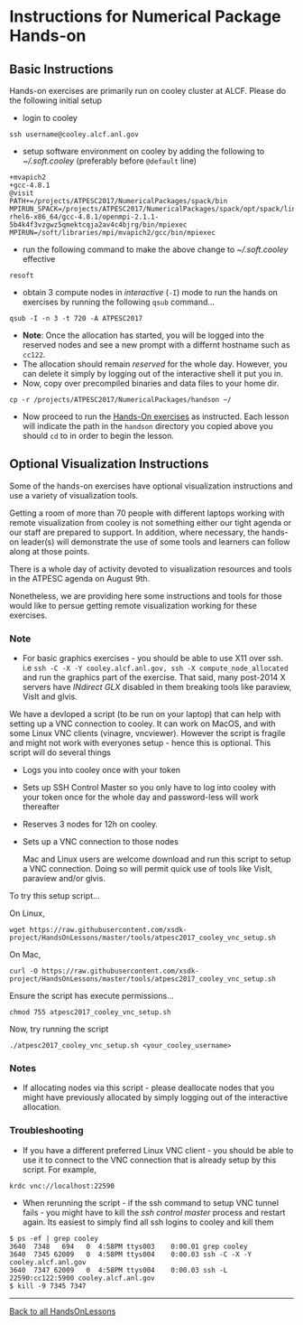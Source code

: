
# Instructions for Numerical Package Hands-on

## Basic Instructions

Hands-on exercises are primarily run on cooley cluster at ALCF. Please do the following initial setup

 - login to cooley
```
ssh username@cooley.alcf.anl.gov
```
 - setup software environment on cooley by adding the following to  _~/.soft.cooley_ (preferably before `@default` line)
```
+mvapich2
+gcc-4.8.1
@visit
PATH+=/projects/ATPESC2017/NumericalPackages/spack/bin
MPIRUN_SPACK=/projects/ATPESC2017/NumericalPackages/spack/opt/spack/linux-rhel6-x86_64/gcc-4.8.1/openmpi-2.1.1-5b4k4f3vzgwz5qmektcqja2av4c4bjrg/bin/mpiexec
MPIRUN=/soft/libraries/mpi/mvapich2/gcc/bin/mpiexec
```
  - run the following command to make the above change to _~/.soft.cooley_ effective
```
resoft
```
  - obtain 3 compute nodes in _interactive_ (`-I`) mode to run the hands on exercises by running the following `qsub` command...
```
qsub -I -n 3 -t 720 -A ATPESC2017
```
   - **Note**: Once the allocation has started, you will be logged into
     the reserved nodes and see a new prompt with a differnt hostname such as
     `cc122`.
   - The allocation should remain _reserved_ for the whole day. However,
     you can delete it simply by logging out of the interactive shell it put you in.
   - Now, copy over precompiled binaries and data files to your home dir.
```
cp -r /projects/ATPESC2017/NumericalPackages/handson ~/
```
   - Now proceed to run the [Hands-On exercises](lessons.md) as instructed. Each lesson will
     indicate the path in the `handson` directory you copied above you should
     `cd` to in order to begin the lesson.

## Optional Visualization Instructions

Some of the hands-on exercises have optional visualization instructions
and use a variety of visualization tools.

Getting a room of more than 70 people with different laptops working with
remote visualization from cooley is not something either our tight agenda or
our staff are prepared to support. In addition, where necessary, the hands-on
leader(s) will demonstrate the use of some tools and learners can follow 
along at those points.

There is a whole day of activity devoted to visualization resources and
tools in the ATPESC agenda on August 9th.

Nonetheless, we are providing here some instructions and tools for those
would like to persue getting remote visualization working for these
exercises.

### Note
  - For basic graphics exercises - you should be able to use X11 over ssh.
    i.e `ssh -C -X -Y cooley.alcf.anl.gov, ssh -X compute_node_allocated`
    and run the graphics part of the exercise. That said, many post-2014
    X servers have _INdirect GLX_ disabled in them breaking tools like
    paraview, VisIt and glvis.

We have a devloped a script (to be run on your laptop) that can help with
setting up a VNC connection to cooley. It can work on MacOS, and with some
Linux VNC clients (vinagre, vncviewer). However the script is fragile and
might not work with everyones setup - hence this is optional. This script
will do several things

 - Logs you into cooley once with your token
 - Sets up SSH Control Master so you only have to log into cooley with your token once for the whole day and password-less will work thereafter
 - Reserves 3 nodes for 12h on cooley.
 - Sets up a VNC connection to those nodes

   Mac and Linux users are welcome download and run this script to
   setup a VNC connection. Doing so will permit quick use of tools
   like VisIt, paraview and/or glvis. 

To try this setup script...

On Linux,
```
wget https://raw.githubusercontent.com/xsdk-project/HandsOnLessons/master/tools/atpesc2017_cooley_vnc_setup.sh
```

On Mac,

```
curl -O https://raw.githubusercontent.com/xsdk-project/HandsOnLessons/master/tools/atpesc2017_cooley_vnc_setup.sh
```

Ensure the script has execute permissions...
```
chmod 755 atpesc2017_cooley_vnc_setup.sh
```

Now, try running the script

```
./atpesc2017_cooley_vnc_setup.sh <your_cooley_username>
```

### Notes
  - If allocating nodes via this script - please deallocate nodes that you might have previously allocated
    by simply logging out of the interactive allocation.

### Troubleshooting
  - If you have a different preferred Linux VNC client - you should be able to use it to connect to the VNC connection that is already setup by this script. For example,
```
krdc vnc://localhost:22590
```
  - When rerunning the script - if the ssh command to setup VNC tunnel fails - you
    might have to kill the _ssh control master_ process and restart again. Its easiest
    to simply find all ssh logins to cooley and kill them
```
$ ps -ef | grep cooley
3640  7348   694   0  4:58PM ttys003    0:00.01 grep cooley
3640  7345 62009   0  4:58PM ttys004    0:00.03 ssh -C -X -Y cooley.alcf.anl.gov
3640  7347 62009   0  4:58PM ttys004    0:00.03 ssh -L 22590:cc122:5900 cooley.alcf.anl.gov
$ kill -9 7345 7347
```

---

[Back to all HandsOnLessons](lessons.md)
